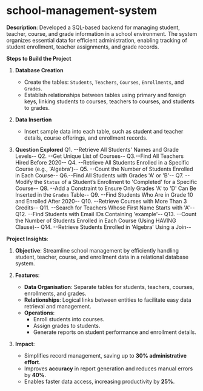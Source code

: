 # school-management-system
**Description**: 
Developed a SQL-based backend for managing student, teacher, course, and grade information in a school environment. The system organizes essential data for efficient administration, enabling tracking of student enrollment, teacher assignments, and grade records.

**Steps to Build the Project**

1. **Database Creation**
   - Create the tables: `Students`, `Teachers`, `Courses`, `Enrollments`, and `Grades`.
   - Establish relationships between tables using primary and foreign keys, linking students to courses, teachers to courses, and students to grades.

2. **Data Insertion**
   - Insert sample data into each table, such as student and teacher details, course offerings, and enrollment records.

3. **Question Explored**
   Q1. --Retrieve All Students' Names and Grade Levels--
   Q2. --Get Unique List of Courses--
   Q3.--Find All Teachers Hired Before 2020--
   Q4. --Retrieve All Students Enrolled in a Specific Course (e.g., 'Algebra')--
   Q5. --Count the Number of Students Enrolled in Each Course--
   Q6.--Find All Students with Grades 'A' or 'B'--
   Q7. --Modify the `Status` of a Student’s Enrollment to 'Completed' for a Specific Course--
   Q8. --Add a Constraint to Ensure Only Grades 'A' to 'D' Can Be Inserted in the `Grades` Table--
   Q9. --Find Students Who Are in Grade 10 and Enrolled After 2020--
   Q10. --Retrieve Courses with More Than 3 Credits--
   Q11. --Search for Teachers Whose First Name Starts with 'A'--
   Q12. --Find Students with Email IDs Containing 'example'--
   Q13. --Count the Number of Students Enrolled in Each Course (Using HAVING Clause)--
   Q14. --Retrieve Students Enrolled in 'Algebra' Using a Join--

**Project Insights**:
1. **Objective**: 
   Streamline school management by efficiently handling student, teacher, course, and enrollment data in a relational database system.

2. **Features**:
   - **Data Organisation**: Separate tables for students, teachers, courses, enrollments, and grades.
   - **Relationships**: Logical links between entities to facilitate easy data retrieval and management.
   - **Operations**:
     - Enroll students into courses.
     - Assign grades to students.
     - Generate reports on student performance and enrollment details.

3. **Impact**: 
   - Simplifies record management, saving up to **30% administrative effort**.
   - Improves **accuracy** in report generation and reduces manual errors by **40%**.
   - Enables faster data access, increasing productivity by **25%**.
